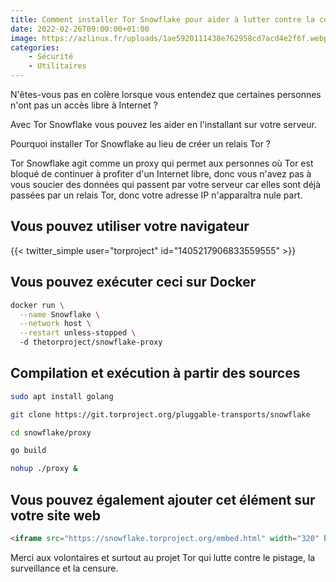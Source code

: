 ```yaml
---
title: Comment installer Tor Snowflake pour aider à lutter contre la censure d'Internet ?
date: 2022-02-26T09:00:00+01:00
image: https://azlinux.fr/uploads/1ae5920111438e762958cd7acd4e2f6f.webp
categories:
    - Sécurité
    - Utilitaires
--- 
```


N'êtes-vous pas en colère lorsque vous entendez que certaines personnes n'ont pas un accès libre à Internet ?

Avec Tor Snowflake vous pouvez les aider en l'installant sur votre serveur.

Pourquoi installer Tor Snowflake au lieu de créer un relais Tor ?

Tor Snowflake agit comme un proxy qui permet aux personnes où Tor est bloqué de continuer à profiter d'un Internet libre, donc vous n'avez pas à vous soucier des données qui passent par votre serveur car elles sont déjà passées par un relais Tor, donc votre adresse IP n'apparaîtra nule part.

## Vous pouvez utiliser votre navigateur

{{< twitter_simple user="torproject" id="1405217906833559555" >}}

## Vous pouvez exécuter ceci sur Docker

```bash
docker run \
  --name Snowflake \
  --network host \
  --restart unless-stopped \  
  -d thetorproject/snowflake-proxy
```

## Compilation et exécution à partir des sources

```bash
sudo apt install golang
```

```bash
git clone https://git.torproject.org/pluggable-transports/snowflake
```

```bash
cd snowflake/proxy
```

```bash
go build
```

```bash
nohup ./proxy &
```

## Vous pouvez également ajouter cet élément sur votre site web

```html
<iframe src="https://snowflake.torproject.org/embed.html" width="320" height="240" frameborder="0" scrolling="no"></iframe>
```

Merci aux volontaires et surtout au projet Tor qui lutte contre le pistage, la surveillance et la censure.
